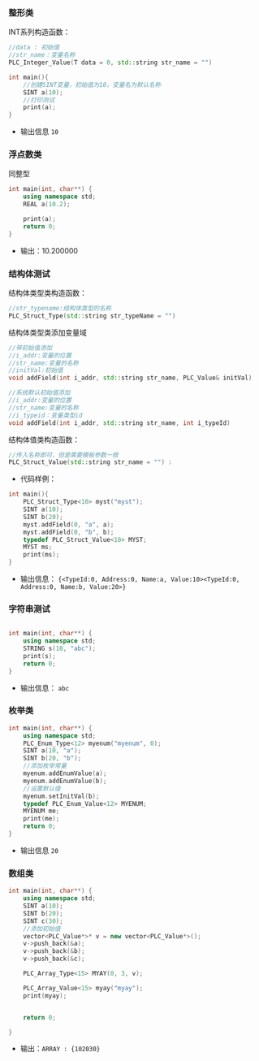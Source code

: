 ### 整形类

INT系列构造函数：
```cpp
//data : 初始值
//str_name：变量名称
PLC_Integer_Value(T data = 0, std::string str_name = "")
```

```cpp
int main(){
    //创建SINT变量，初始值为10，变量名为默认名称
    SINT a(10);
    //打印测试
    print(a);
}
```

* 输出信息 `10`

### 浮点数类

同整型
```cpp
int main(int, char**) {
    using namespace std;
    REAL a(10.2);

    print(a);
    return 0;
}
```

* 输出：10.200000


### 结构体测试

结构体类型类构造函数：
```cpp
//str_typename:结构体类型的名称
PLC_Struct_Type(std::string str_typeName = "")
```

结构体类型类添加变量域
```cpp
//带初始值添加
//i_addr:变量的位置
//str_name:变量的名称
//initVal:初始值
void addField(int i_addr, std::string str_name, PLC_Value& initVal)

//系统默认初始值添加
//i_addr:变量的位置
//str_name:变量的名称
//i_typeid：变量类型id
void addField(int i_addr, std::string str_name, int i_typeId)
```

结构体值类构造函数：
```cpp
//传入名称即可，但是需要模板参数一致
PLC_Struct_Value(std::string str_name = "") : 
```


* 代码样例：


```cpp
int main(){
    PLC_Struct_Type<10> myst("myst");
    SINT a(10);
    SINT b(20);
    myst.addField(0, "a", a);
    myst.addField(0, "b", b);
    typedef PLC_Struct_Value<10> MYST;
    MYST ms;
    print(ms);
}
```

* 输出信息：
`{<TypeId:0, Address:0, Name:a, Value:10><TypeId:0, Address:0, Name:b, Value:20>}`

### 字符串测试

```cpp

int main(int, char**) {
    using namespace std;
    STRING s(10, "abc");
    print(s);
    return 0;
}

```

* 输出信息：
`abc`


### 枚举类

```cpp
int main(int, char**) {
    using namespace std;
    PLC_Enum_Type<12> myenum("myenum", 0);
    SINT a(10, "a");
    SINT b(20, "b");
    //添加枚举常量
    myenum.addEnumValue(a);
    myenum.addEnumValue(b);
    //设置默认值
    myenum.setInitVal(b);
    typedef PLC_Enum_Value<12> MYENUM;
    MYENUM me;
    print(me);
    return 0;
}
```

* 输出信息
`20`


### 数组类


```C++
int main(int, char**) {
    using namespace std;
    SINT a(10);
    SINT b(20);
    SINT c(30);
    //添加初始值
    vector<PLC_Value*>* v = new vector<PLC_Value*>();
    v->push_back(&a);
    v->push_back(&b);
    v->push_back(&c);

    PLC_Array_Type<15> MYAY(0, 3, v);

    PLC_Array_Value<15> myay("myay");
    print(myay);


    return 0;

}

```

* 输出：`ARRAY : {102030}`
